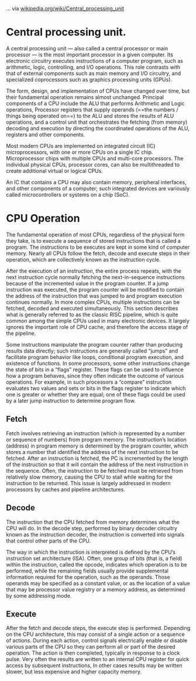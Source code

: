 … via [wikipedia.org/wiki/Central_processing_unit](http://wikipedia.org/wiki/Central_processing_unit)

# Central processing unit.

A central processing unit — also called a central processor or main processor — is the most important processor in a given computer. Its electronic circuitry executes instructions of a computer program, such as arithmetic, logic, controlling, and I/O operations. This role contrasts with that of external components such as main memory and I/O circuitry, and specialized coprocessors such as graphics processing units (GPUs).

The form, design, and implementation of CPUs have changed over time, but their fundamental operation remains almost unchanged. Principal components of a CPU include the ALU that performs Arithmetic and Logic operations, Processor registers that supply operands (==the numbers / things being operated on==) to the ALU and stores the results of ALU operations, and a control unit that orchestrates the fetching (from memory) decoding and execution by directing the coordinated operations of the ALU, registers and other components.

Most modern CPUs are implemented on integrated circuit (IC) microprocessors, with one or more CPUs on a single IC chip. Microprocessor chips with multiple CPUs and multi-core processors. The individual physical CPUs, processor cores, can also be multithreaded to create additional virtual or logical CPUs.

An IC that contains a CPU may also contain memory, peripheral interfaces, and other components of a computer; such integrated devices are variously called microcontrollers or systems on a chip (SoC).

# CPU Operation

The fundamental operation of most CPUs, regardless of the physical form they take, is to execute a sequence of stored instructions that is called a program. The instructions to be executes are kept in some kind of computer memory. Nearly all CPUs follow the fetch, decode and execute steps in their operation, which are collectively known as the instruction cycle.

After the execution of an instruction, the entire process repeats, with the next instruction cycle normally fetching the next-in-sequence instructions because of the incremented value in the program counter. If a jump instruction was executed, the program counter will be modified to contain the address of the instruction that was jumped to and program execution continues normally. In more complex CPUs, multiple instructions can be fetched, decoded and executed simultaneously. This section describes what is generally referred to as the classic RISC pipeline, which is quite common among the simple CPUs used in many electronic devices. It largely ignores the important role of CPU cache, and therefore the access stage of the pipeline.

Some instructions manipulate the program counter rather than producing results data directly; such instructions are generally called “jumps” and facilitate program behavior like loops, conditional program execution, and existence of functions. In some processors, some other instructions change the state of bits in a “flags” register. These flags can be used to influence how a program behaves, since they often indicate the outcome of various operations. For example, in such processors a “compare” instruction evaluates two values and sets or bits in the flags register to indicate which one is greater or whether they are equal; one of these flags could be used by a later jump instruction to determine program flow.

## Fetch

Fetch involves retrieving an instruction (which is represented by a number or sequence of numbers) from program memory. The instruction’s location (address) in program memory is determined by the program counter, which stores a number that identified the address of the next instruction to be fetched. After an instruction is fetched, the PC is incremented by the length of the instruction so that it will contain the address of the next instruction in the sequence. Often, the instruction to be fetched must be retrieved from relatively slow memory, causing the CPU to stall while waiting for the instruction to be returned. This issue is largely addressed in modern processors by caches and pipeline architectures.

## Decode

The instruction that the CPU fetched from memory determines what the CPU will do. In the decode step, performed by binary decoder circuitry known as the instruction decoder, the instruction is converted into signals that control other parts of the CPU.

The way in which the instruction is interpreted is defined by the CPU’s instruction set architecture (ISA). Often, one group of bits (that is, a field) within the instruction, called the opcode, indicates which operation is to be performed, while the remaining fields usually provide supplemental information required for the operation, such as the operands. Those operands may be specified as a constant value, or as the location of a value that may be processor value registry or a memory address, as determined by some addressing mode.

## Execute

After the fetch and decode steps, the execute step is performed. Depending on the CPU architecture, this may consist of a single action or a sequence of actions. During each action, control signals electrically enable or disable various parts of the CPU so they can perform all or part of the desired operation. The action is then completed, typically in response to a clock pulse. Very often the results are written to an internal CPU register for quick access by subsequent instructions, In other cases results may be written slower, but less expensive and higher capacity memory.